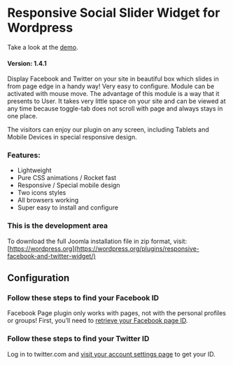 # Responsive Social Slider Widget for Wordpress

Take a look at the [demo](https://jakubskowronski.com/wordpress/).

#### Version: 1.4.1

Display Facebook and Twitter on your site in beautiful box which slides in from page edge in a handy way! Very easy to configure. Module can be activated with mouse move. The advantage of this module is a way that it presents to User. It takes very little space on your site and can be viewed at any time because toggle-tab does not scroll with page and always stays in one place.

The visitors can enjoy our plugin on any screen, including Tablets and Mobile Devices in special responsive design.

### Features:

- Lightweight
- Pure CSS animations / Rocket fast
- Responsive / Special mobile design
- Two icons styles
- All browsers working
- Super easy to install and configure

### This is the development area

To download the full Joomla installation file in zip format, visit:  
[https://wordpress.org](https://wordpress.org/plugins/responsive-facebook-and-twitter-widget/)

## Configuration

### Follow these steps to find your Facebook ID

Facebook Page plugin only works with pages, not with the personal profiles or groups! First, you’ll need to [retrieve your Facebook page ID](https://findmyfbid.com).

### Follow these steps to find your Twitter ID

Log in to twitter.com and [visit your account settings page](https://help.twitter.com/en/managing-your-account/change-twitter-handle) to get your ID.
